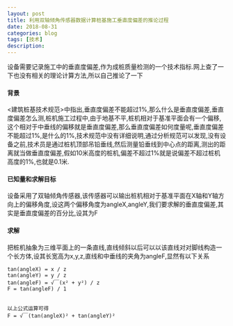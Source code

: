 ```yaml
---
layout: post
title: 利用双轴倾角传感器数据计算桩基施工垂直度偏差的推论过程
date: 2018-08-31
categories: blog
tags: [技术]
description: 
---
```


设备需要记录施工中的垂直度偏差,作为成桩质量检测的一个技术指标.网上查了一下也没有相关的理论计算方法,所以自己推论了一下

#### 背景
<建筑桩基技术规范>中指出,垂直度偏差不能超过1%,那么什么是垂直度偏差,垂直度偏差怎么测,桩机施工过程中,由于地基不平,桩机相对于基准平面会有一个偏移,这个相对于中垂线的偏移就是垂直度偏差,那么垂直度偏差如何度量呢,垂直度偏差不能超过1%,是什么的1%,技术规范中没有详细说明,通过分析规范可以发现,没有设备之前,技术员是通过桩机顶部吊铅垂线,然后测量铅垂线到中心点的距离,测出的距离就当做垂直度偏差,假如10米高度的桩机,偏差不超过1%就是说偏差不超过桩机高度的1%,也就是0.1米.         


#### 已知量和求解目标
设备采用了双轴倾角传感器,该传感器可以输出桩机相对于基准平面在X轴和Y轴方向上的偏移角度,设这两个偏移角度为angleX,angleY,我们要求解的垂直度偏差,其实是垂直度偏差的百分比,设其为F         


#### 求解
把桩机抽象为三维平面上的一条直线,直线倾斜以后可以以该直线对对脚线构造一个长方体,设其长宽高为x,y,z,直线和中垂线的夹角为angleF,显然有以下关系     

```
tan(angleX) = x / z
tan(angleY) = y / z
tan(angleF) = √￣(x² + y²) / z
F = tan(angleF) / 1


以上公式运算可得
F = √￣(tan(angleX)² + tan(angleY)²

```
